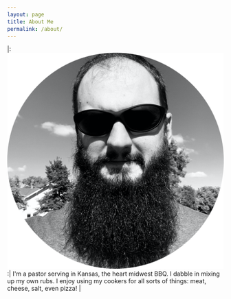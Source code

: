 ```yaml
---
layout: page
title: About Me
permalink: /about/
---
```


|: ![The BBQ Rev](/assets/the-bbq-rev-round.png#float-left) :| I'm a pastor serving in Kansas, the heart midwest BBQ. I dabble in mixing up my own rubs. I enjoy using my cookers for all sorts of things: meat, cheese, salt, even pizza! |
